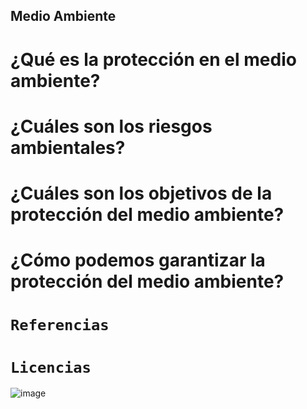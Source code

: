 ## Medio Ambiente 


# ¿Qué es la protección en el medio ambiente?

# ¿Cuáles son los riesgos ambientales?

# ¿Cuáles son los objetivos de la protección del medio ambiente?

# ¿Cómo podemos garantizar la protección del medio ambiente?


# `Referencias`




# `Licencias`
![image](https://user-images.githubusercontent.com/114906861/201602325-53437fa8-61f8-45c2-9c1d-9e4b8c3cc45a.PNG)
